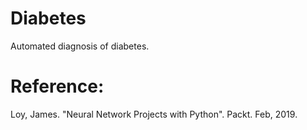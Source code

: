 # Diabetes

Automated diagnosis of diabetes.


# Reference: 
Loy, James. "Neural Network Projects with Python". Packt. Feb, 2019.
